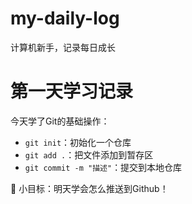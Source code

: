 # my-daily-log
计算机新手，记录每日成长

# 第一天学习记录
今天学了Git的基础操作：
- `git init`：初始化一个仓库
- `git add .`：把文件添加到暂存区
- `git commit -m "描述"`：提交到本地仓库

🎯 小目标：明天学会怎么推送到Github！
